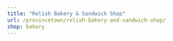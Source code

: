 ```yaml
---
title: "Relish Bakery & Sandwich Shop"
url: /provincetown/relish-bakery-and-sandwich-shop/
shop: bakery
---
```

